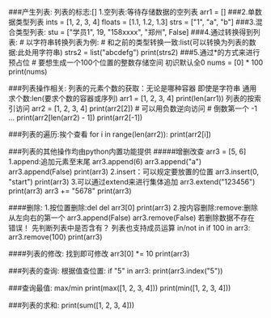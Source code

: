 
###产生列表:
    列表的标志:[]
    1.空列表:等待存储数据的空列表
    arr1 = []
###2.单数据类型列表
    ints = [1, 2, 3, 4]
    floats = [1.1, 1.2, 1.3]
    strs = ["1", "a", "b"]
###3.混合类型列表:
    stu = ["学员1", 19, "158xxxx", "郑州", False]
###4.通过转换得到列表:
    # 以字符串转换列表为例:
    # 和之前的类型转换一致:list(可以转换为列表的数据:此处用字符串)
    strs2 = list("abcdefg")
    print(strs2)
###5.通过*的方式来进行预占位
    # 要想生成一个100个位置的整数存储空间 初识默认全0
    nums = [0] * 100
    print(nums)

###列表操作相关:
列表的元素个数的获取：无论是哪种容器 即使是字符串 通用求个数:len(要求个数的容器或序列)
    arr1 = [1, 2, 3, 4]
    print(len(arr1))
    列表的按索引访问
    arr2 = [1, 2, 3, 4]
    print(arr2[2])
    # 可以用负数逆向访问
    # 倒数第一个 -1 ...
    print(arr2[len(arr2) - 1])
    print(arr2[-1])

###列表的遍历:挨个查看
    for i in range(len(arr2)):
        print(arr2[i])

###列表的其他操作均由python内置功能提供
#####增删改查
    arr3 = [5, 6]
    1.append:追加元素至末尾
    arr3.append(6)
    arr3.append("a")
    arr3.append(False)
    print(arr3)
    2.insert：可以规定要放置的位置
    arr3.insert(0, "start")
    print(arr3)
    3.可以通过extend来进行集体追加
    arr3.extend("123456")
    print(arr3)
    arr3 += "5678"
    print(arr3)

####删除:
    1.按位置删除:del
    del arr3[0]
    print(arr3)
    2.按内容删除:remove:删除从左向右的第一个
    arr3.append(False)
    arr3.remove(False)
    若删除数据不存在 错误！
    先判断列表中是否含有？ 列表也支持成员运算 in/not in
    if 100 in arr3:
        arr3.remove(100)
    print(arr3)

####列表的修改:
    找到即可修改
    arr3[0] *= 10
    print(arr3)

###列表的查询:
    根据值查位置:
        if "5" in arr3:
            print(arr3.index("5"))

###查询最值:
    max/min
    print(max([1, 2, 3, 4]))
    print(min([1, 2, 3, 4]))

###列表的求和:
    print(sum([1, 2, 3, 4]))
